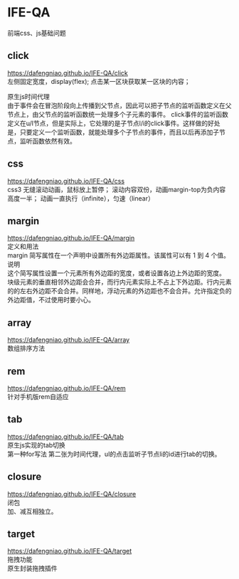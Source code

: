 # IFE-QA
前端css、js基础问题

## click
https://dafengniao.github.io/IFE-QA/click<br/>
左侧固定宽度，display(flex);
点击某一区块获取某一区块的内容；

原生js时间代理<br/>
由于事件会在冒泡阶段向上传播到父节点，因此可以把子节点的监听函数定义在父节点上，由父节点的监听函数统一处理多个子元素的事件。
click事件的监听函数定义在u/l节点，但是实际上，它处理的是子节点l/i的click事件。这样做的好处是，只要定义一个监听函数，就能处理多个子节点的事件，而且以后再添加子节点，监听函数依然有效。

## css
https://dafengniao.github.io/IFE-QA/css<br/>
css3 无缝滚动动画，鼠标放上暂停；
滚动内容双份，动画margin-top为负内容高度一半；
动画一直执行（infinite），匀速（linear）

## margin
https://dafengniao.github.io/IFE-QA/margin<br/>
定义和用法<br/>
margin 简写属性在一个声明中设置所有外边距属性。该属性可以有 1 到 4 个值。
说明<br/>
这个简写属性设置一个元素所有外边距的宽度，或者设置各边上外边距的宽度。
块级元素的垂直相邻外边距会合并，而行内元素实际上不占上下外边距。行内元素的的左右外边距不会合并。同样地，浮动元素的外边距也不会合并。允许指定负的外边距值，不过使用时要小心。

## array
https://dafengniao.github.io/IFE-QA/array<br/>
数组排序方法

## rem
https://dafengniao.github.io/IFE-QA/rem<br/>
针对手机版rem自适应

## tab
https://dafengniao.github.io/IFE-QA/tab<br/>
原生js实现的tab切换<br/>
第一种for写法
第二张为时间代理，ul的点击监听子节点li的id进行tab的切换。

## closure
https://dafengniao.github.io/IFE-QA/closure<br/>
闭包<br />
加、减互相独立。

## target
https://dafengniao.github.io/IFE-QA/target<br/>
拖拽功能<br>
原生封装拖拽插件
